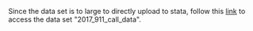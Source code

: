 Since the data set is to large to directly upload to stata, follow this [link](https://sumailsyr-my.sharepoint.com/:u:/g/personal/regaudre_syr_edu/EbwtBf2NacVOks9tnw7nWesBAe4-l4aHFJt7W3kHfkYKqg?e=fFQzdE) to access the data set "2017_911_call_data".
